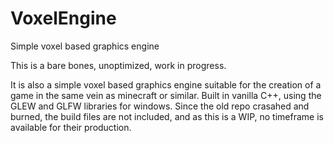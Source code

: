 # VoxelEngine
Simple voxel based graphics engine

This is a bare bones, unoptimized, work in progress.

It is also a simple voxel based graphics engine suitable for the creation of a game in the same vein as minecraft or similar.  Built in vanilla C++, using the GLEW and GLFW libraries for windows.  Since the old repo crasahed and burned, the build files are not included, and as this is a WIP, no timeframe is available for their production.
